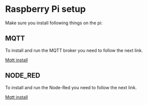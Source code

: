 # Raspberry Pi setup

Make sure you install following things on the pi:



<!-- ```bash
bash <(curl -sL https://raw.githubusercontent.com/node-red/linux-installers/master/deb/update-nodejs-and-nodered)
sudo systemctl enable nodered.service
``` -->

## MQTT

To  install and run the MQTT broker you need to follow the next link.

[Mqtt install](/Mqtt_Script/MQTT_Setup.md)

## NODE_RED

To  install and run the Node-Red you need to follow the next link.

[Mqtt install](/Node-Red/Node-Red.md)
